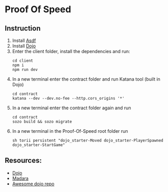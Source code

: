 # Proof Of Speed

 
## Instruction
1. Install [Asdf](https://asdf-vm.com/guide/getting-started.html)
2. Install [Dojo](https://github.com/dojoengine/asdf-dojo)
3. Enter the client folder, install the dependencies and run:
    ```shell
    cd client
    npm i
    npm run dev
    ```
4. In a new terminal enter the contract folder and run Katana tool (built in Dojo)
    ```shell
    cd contract
    katana --dev --dev.no-fee --http.cors_origins '*'
    ```
5. In a new terminal enter the contract folder again and run
    ```shell
    cd contract
    sozo build && sozo migrate
    ```
6. In a new terminal in the Proof-Of-Speed root folder run
    ```shell
    sh torii persistent "dojo_starter-Moved dojo_starter-PlayerSpawned dojo_starter-StartGame"
    ```




## Resources:
- [Dojo](https://github.com/dojoengine/dojo)
- [Madara](https://github.com/keep-starknet-strange/madara) 
- [Awesome dojo repo](https://github.com/dojoengine/awesome-dojo?tab=readme-ov-file) 
 
 


